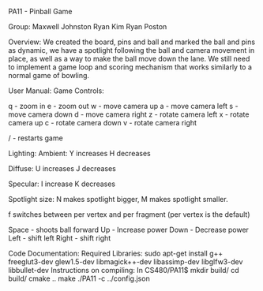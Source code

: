 PA11 - Pinball Game

Group:
Maxwell Johnston
Ryan Kim
Ryan Poston

Overview: We created the board, pins and ball and marked the ball and pins as dynamic, we have a spotlight following the ball and camera movement in place, as well as a way to make the ball move down the lane. We still need to implement a game loop and scoring mechanism that works similarly to a normal game of bowling.


User Manual:
Game Controls:


q - zoom in
e - zoom out
w - move camera up
a - move camera left
s - move camera down
d - move camera right
z - rotate camera left
x - rotate camera up
c - rotate camera down
v - rotate camera right


/ - restarts game


Lighting:
Ambient: Y increases H decreases

Diffuse: U increases J decreases

Specular: I increase K decreases

Spotlight size: N makes spotlight bigger, M makes spotlight smaller.

f switches between per vertex and per fragment (per vertex is the default)

Space - shoots ball forward
Up - Increase power
Down - Decrease power
Left - shift left
Right - shift right

Code Documentation:
Required Libraries: sudo apt-get install g++ freeglut3-dev glew1.5-dev libmagick++-dev libassimp-dev libglfw3-dev libbullet-dev
Instructions on compiling: In CS480/PA11$
mkdir build/
cd build/
cmake ..
make
./PA11 -c ../config.json
